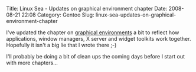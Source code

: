 Title: Linux Sea - Updates on graphical environment chapter
Date: 2008-08-21 22:08
Category: Gentoo
Slug: linux-sea-updates-on-graphical-environment-chapter

I've updated the chapter on [graphical
environments](http://dev.gentoo.org/~swift/linux_sea/c2990.htm) a bit to
reflect how applications, window managers, X server and widget toolkits
work together. Hopefully it isn't a big lie that I wrote there ;-)

I'll probably be doing a bit of clean ups the coming days before I start
out with more chapters...
